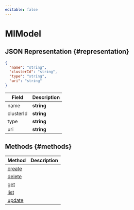 ```yaml
---
editable: false
---
```


# MlModel

## JSON Representation {#representation}
```json 
{
  "name": "string",
  "clusterId": "string",
  "type": "string",
  "uri": "string"
}
```
 
Field | Description
--- | ---
name | **string**<br>
clusterId | **string**<br>
type | **string**<br>
uri | **string**<br>

## Methods {#methods}
Method | Description
--- | ---
[create](create.md) | 
[delete](delete.md) | 
[get](get.md) | 
[list](list.md) | 
[update](update.md) | 